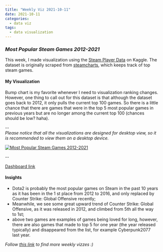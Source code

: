 ```yaml
---
title: "Weekly Viz 2021-10-11"
date: 2021-10-11
categories:
  - data viz
tags:
  - data visualization
---
```


### *Most Popular Steam Games 2012-2021*


This week, I made visualization using the [Steam Player Data](https://www.kaggle.com/jackogozaly/steam-player-data) on Kaggle. The dataset is originally scraped from [steamcharts](https://steamcharts.com/top), which keeps track of top steam games.  

#### My Visualization

Bump chart is my favorite whenever I need to visualization ranking changes. However, one thing to call out for this dataset is that although the dataset goes back to 2012, it only pulls the current top 100 games. So there is a little chance that there are games that were in the top 5 most popular games in previous years but are no longer among the current top 100 (chances should be low? haha).  

--  
*Please notice that all the visualizations are designed for desktop view, so it is recommended to view them on a desktop device.*  

<div class='tableauPlaceholder' id='viz1634007699301' style='position: relative'>
  <noscript><a href='#'>
    <img alt='Most Popular Steam Games 2012-2021 ' src='https:&#47;&#47;public.tableau.com&#47;static&#47;images&#47;20&#47;20211011MostPopularSteamGames2012-2021&#47;MostPopularSteamGames2012-2021&#47;1_rss.png' style='border: none' />
    </a></noscript>
  <object class='tableauViz'  style='display:none;'>
    <param name='host_url' value='https%3A%2F%2Fpublic.tableau.com%2F' /> 
    <param name='embed_code_version' value='3' /> 
    <param name='site_root' value='' />
    <param name='name' value='20211011MostPopularSteamGames2012-2021&#47;MostPopularSteamGames2012-2021' />
    <param name='tabs' value='no' />
    <param name='toolbar' value='yes' />
    <param name='static_image' value='https:&#47;&#47;public.tableau.com&#47;static&#47;images&#47;20&#47;20211011MostPopularSteamGames2012-2021&#47;MostPopularSteamGames2012-2021&#47;1.png' />
    <param name='animate_transition' value='yes' />
    <param name='display_static_image' value='yes' />
    <param name='display_spinner' value='yes' />
    <param name='display_overlay' value='yes' />
    <param name='display_count' value='yes' />
    <param name='language' value='en-US' />
    <param name='filter' value='publish=yes' />
  </object></div>               
  <script type='text/javascript'>    
  var divElement = document.getElementById('viz1634007699301');              
  var vizElement = divElement.getElementsByTagName('object')[0];             
  if ( divElement.offsetWidth > 800 ) { vizElement.style.width='800px';vizElement.style.height='627px';} else if ( divElement.offsetWidth > 500 ) { vizElement.style.width='800px';vizElement.style.height='627px';} else { vizElement.style.width='100%';vizElement.style.height='727px';}  
  var scriptElement = document.createElement('script');             
  scriptElement.src = 'https://public.tableau.com/javascripts/api/viz_v1.js';  
  vizElement.parentNode.insertBefore(scriptElement, vizElement);           
</script>    

--  

[Dashboard link](https://public.tableau.com/views/20211011MostPopularSteamGames2012-2021/MostPopularSteamGames2012-2021?:language=en-US&publish=yes&:display_count=n&:origin=viz_share_link)
  
#### Insights
* Dota2 is probably the most popular games on Steam in the past 10 years as it has been in the 1 st place from 2012 to 2016, and only replaced by Counter Strike: Global Offensive recently;  
* Meanwhile, we see some great upward trend of Counter Strike: Global Offensive, as it was released in 2012, and climbed from 5th all the way to 1st;  
* above two games are examples of games being loved for long, however, there are also games that made to top 5 for one year (the year released typically) and disappeared from the list, for example Cyberpunk2077 last year.  
  

*Follow [this link](https://yudong-94.github.io/personal-website/project/WeeklyViz2021/) to find more weekly vizzes :)*